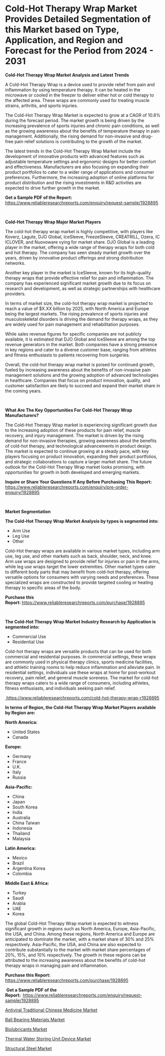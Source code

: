 <p><h1>Cold-Hot Therapy Wrap Market Provides Detailed Segmentation of this Market based on Type, Application, and Region and Forecast for the Period from 2024 - 2031</h1></p><p><strong>Cold-Hot Therapy Wrap Market Analysis and Latest Trends</strong></p>
<p><p>A Cold-Hot Therapy Wrap is a device used to provide relief from pain and inflammation by using temperature therapy. It can be heated in the microwave or cooled in the freezer to deliver either hot or cold therapy to the affected area. These wraps are commonly used for treating muscle strains, arthritis, and sports injuries.</p><p>The Cold-Hot Therapy Wrap Market is expected to grow at a CAGR of 10.8% during the forecast period. The market growth is being driven by the increasing prevalence of sports injuries and chronic pain conditions, as well as the growing awareness about the benefits of temperature therapy in pain management. Additionally, the rising demand for non-invasive and drug-free pain relief solutions is contributing to the growth of the market.</p><p>The latest trends in the Cold-Hot Therapy Wrap Market include the development of innovative products with advanced features such as adjustable temperature settings and ergonomic designs for better comfort and effectiveness. Manufacturers are also focusing on expanding their product portfolios to cater to a wider range of applications and consumer preferences. Furthermore, the increasing adoption of online platforms for product distribution and the rising investments in R&D activities are expected to drive further growth in the market.</p></p>
<p><strong>Get a Sample PDF of the Report:&nbsp;</strong> <a href="https://www.reliableresearchreports.com/enquiry/request-sample/1928895">https://www.reliableresearchreports.com/enquiry/request-sample/1928895</a></p>
<p>&nbsp;</p>
<p><strong>Cold-Hot Therapy Wrap Major Market Players</strong></p>
<p><p>The cold-hot therapy wrap market is highly competitive, with players like Koverz, Lagute, DJO Global, IceSleeve, FreezeSleeve, CREATRILL, Ozera, IC ICLOVER, and Nuovoware vying for market share. DJO Global is a leading player in the market, offering a wide range of therapy wraps for both cold and hot therapy. The company has seen steady market growth over the years, driven by innovative product offerings and strong distribution networks.</p><p>Another key player in the market is IceSleeve, known for its high-quality therapy wraps that provide effective relief for pain and inflammation. The company has experienced significant market growth due to its focus on research and development, as well as strategic partnerships with healthcare providers.</p><p>In terms of market size, the cold-hot therapy wrap market is projected to reach a value of $X.XX billion by 2025, with North America and Europe being the largest markets. The rising prevalence of sports injuries and musculoskeletal disorders is driving the demand for therapy wraps, as they are widely used for pain management and rehabilitation purposes.</p><p>While sales revenue figures for specific companies are not publicly available, it is estimated that DJO Global and IceSleeve are among the top revenue generators in the market. Both companies have a strong presence in key regions and cater to a diverse customer base, ranging from athletes and fitness enthusiasts to patients recovering from surgeries.</p><p>Overall, the cold-hot therapy wrap market is poised for continued growth, fueled by increasing awareness about the benefits of non-invasive pain management solutions and the growing adoption of advanced technologies in healthcare. Companies that focus on product innovation, quality, and customer satisfaction are likely to succeed and expand their market share in the coming years.</p></p>
<p>&nbsp;</p>
<p><strong>What Are The Key Opportunities For Cold-Hot Therapy Wrap Manufacturers?</strong></p>
<p><p>The Cold-Hot Therapy Wrap market is experiencing significant growth due to the increasing adoption of these products for pain relief, muscle recovery, and injury management. The market is driven by the rising demand for non-invasive therapies, growing awareness about the benefits of cold-hot therapy, and technological advancements in product design. The market is expected to continue growing at a steady pace, with key players focusing on product innovation, expanding their product portfolios, and strategic collaborations to capture a larger market share. The future outlook for the Cold-Hot Therapy Wrap market looks promising, with opportunities for growth in both developed and emerging markets.</p></p>
<p><strong>Inquire or Share Your Questions If Any Before Purchasing This Report:</strong> <a href="https://www.reliableresearchreports.com/enquiry/pre-order-enquiry/1928895">https://www.reliableresearchreports.com/enquiry/pre-order-enquiry/1928895</a></p>
<p>&nbsp;</p>
<p><strong>Market Segmentation</strong></p>
<p><strong>The Cold-Hot Therapy Wrap Market Analysis by types is segmented into:</strong></p>
<p><ul><li>Arm Use</li><li>Leg Use</li><li>Other</li></ul></p>
<p><p>Cold-Hot therapy wraps are available in various market types, including arm use, leg use, and other markets such as back, shoulder, neck, and knee. Arm use wraps are designed to provide relief for injuries or pain in the arms, while leg use wraps target the lower extremities. Other market types cater to different body parts that may benefit from cold-hot therapy, offering versatile options for consumers with varying needs and preferences. These specialized wraps are constructed to provide targeted cooling or heating therapy to specific areas of the body.</p></p>
<p><strong>Purchase this Report:&nbsp;</strong><a href="https://www.reliableresearchreports.com/purchase/1928895">https://www.reliableresearchreports.com/purchase/1928895</a></p>
<p>&nbsp;</p>
<p><strong>The Cold-Hot Therapy Wrap Market Industry Research by Application is segmented into:</strong></p>
<p><ul><li>Commercial Use</li><li>Residential Use</li></ul></p>
<p><p>Cold-hot therapy wraps are versatile products that can be used for both commercial and residential purposes. In commercial settings, these wraps are commonly used in physical therapy clinics, sports medicine facilities, and athletic training rooms to help reduce inflammation and alleviate pain. In residential settings, individuals use these wraps at home for post-workout recovery, pain relief, and general muscle soreness. The market for cold-hot therapy wraps caters to a wide range of consumers, including athletes, fitness enthusiasts, and individuals seeking pain relief.</p></p>
<p><a href="https://www.reliableresearchreports.com/cold-hot-therapy-wrap-r1928895">&nbsp;https://www.reliableresearchreports.com/cold-hot-therapy-wrap-r1928895</a></p>
<p><strong>In terms of Region, the Cold-Hot Therapy Wrap Market Players available by Region are:</strong></p>
<p>
    <p> <strong> North America: </strong>
        <ul>
            <li>United States</li>
            <li>Canada</li>
        </ul>
        </p> 
    <p> <strong> Europe: </strong>
        <ul>
            <li>Germany</li>
            <li>France</li>
            <li>U.K.</li>
            <li>Italy</li>
            <li>Russia</li>
        </ul>
        </p> 
    <p> <strong> Asia-Pacific: </strong>
        <ul>
            <li>China</li>
            <li>Japan</li>
            <li>South Korea</li>
            <li>India</li>
            <li>Australia</li>
            <li>China Taiwan</li>
            <li>Indonesia</li>
            <li>Thailand</li>
            <li>Malaysia</li>
        </ul>
        </p> 
    <p> <strong> Latin America: </strong>
        <ul>
            <li>Mexico</li>
            <li>Brazil</li>
            <li>Argentina Korea</li>
            <li>Colombia</li>
        </ul>
        </p> 
    <p> <strong> Middle East & Africa: </strong>
        <ul>
            <li>Turkey</li>
            <li>Saudi</li>
            <li>Arabia</li>
            <li>UAE</li>
            <li>Korea</li>
        </ul>
    </p>
    </p>
<p><p>The global Cold-Hot Therapy Wrap market is expected to witness significant growth in regions such as North America, Europe, Asia-Pacific, the USA, and China. Among these regions, North America and Europe are anticipated to dominate the market, with a market share of 30% and 25% respectively. Asia-Pacific, the USA, and China are also expected to contribute substantially to the market with market share percentages of 20%, 15%, and 10% respectively. The growth in these regions can be attributed to the increasing awareness about the benefits of cold-hot therapy wraps in managing pain and inflammation.</p></p>
<p><strong>Purchase this Report: </strong><a href="https://www.reliableresearchreports.com/purchase/1928895">https://www.reliableresearchreports.com/purchase/1928895</a></p>
<p>&nbsp;<strong>Get a Sample PDF of the Report:&nbsp;&nbsp;</strong><a href="https://www.reliableresearchreports.com/enquiry/request-sample/1928895">https://www.reliableresearchreports.com/enquiry/request-sample/1928895</a></p>
<p><strong></strong></p>
<p><p><a href="https://issuu.com/reportprime-2/docs/antiviral-traditional-chinese-medicine-market-size">Antiviral Traditional Chinese Medicine Market</a></p><p><a href="https://github.com/JosephMorgnmelgfbX/Market-Research-Report-List-1/blob/main/ball-bearing-materials-market.md">Ball Bearing Materials Market</a></p><p><a href="https://www.linkedin.com/pulse/global-biolubricants-market-status-2024-2031-forecast-region-y8eme">Biolubricants Market</a></p><p><a href="https://github.com/BraidenLucas2019/Market-Research-Report-List-1/blob/main/thermal-water-storing-unit-device-market.md">Thermal Water Storing Unit Device Market</a></p><p><a href="https://www.linkedin.com/pulse/navigating-global-structural-steel-market-landscape-trends-g4awe">Structural Steel Market</a></p></p>